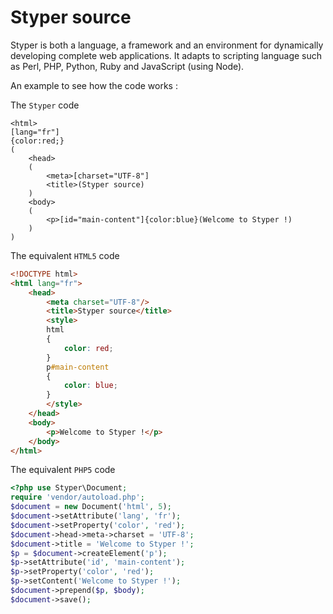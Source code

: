 # Styper source

Styper is both a language, a framework and an environment for dynamically
developing complete web applications. It adapts to scripting language
such as Perl, PHP, Python, Ruby and JavaScript (using Node).

An example to see how the code works :


The ```Styper``` code

```Styper
<html>
[lang="fr"]
{color:red;}
(
    <head>
    (
        <meta>[charset="UTF-8"]
        <title>(Styper source)
    )
    <body>
    (
        <p>[id="main-content"]{color:blue}(Welcome to Styper !)
    )
)
```


The equivalent ```HTML5``` code

```html
<!DOCTYPE html>
<html lang="fr">
    <head>
        <meta charset="UTF-8"/>
        <title>Styper source</title>
        <style>
        html
        {
            color: red;
        }
        p#main-content
        {
            color: blue;
        }
        </style>
    </head>
    <body>
        <p>Welcome to Styper !</p>
    </body>
</html>
```


The equivalent ```PHP5``` code

```php
<?php use Styper\Document;
require 'vendor/autoload.php';
$document = new Document('html', 5);
$document->setAttribute('lang', 'fr');
$document->setProperty('color', 'red');
$document->head->meta->charset = 'UTF-8';
$document->title = 'Welcome to Styper !';
$p = $document->createElement('p');
$p->setAttribute('id', 'main-content');
$p->setProperty('color', 'red');
$p->setContent('Welcome to Styper !');
$document->prepend($p, $body);
$document->save();
```
